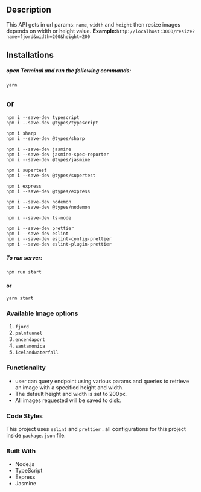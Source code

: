 ## Description
This API gets in url params: `name`, `width` and `height` then resize images depends on width or height value.
__Example:__`http://localhost:3000/resize?name=fjord&width=200&height=200`

## Installations

##### open Terminal and run the following commands:

```
yarn
```
## or
```
npm i --save-dev typescript
npm i --save-dev @types/typescript

npm i sharp
npm i --save-dev @types/sharp

npm i --save-dev jasmine
npm i --save-dev jasmine-spec-reporter
npm i --save-dev @types/jasmine

npm i supertest
npm i --save-dev @types/supertest

npm i express
npm i --save-dev @types/express

npm i --save-dev nodemon
npm i --save-dev @types/nodemon

npm i --save-dev ts-node

npm i --save-dev prettier
npm i --save-dev eslint
npm i --save-dev eslint-config-prettier
npm i --save-dev eslint-plugin-prettier

```
##### To run server:
`npm run start`
#### or
`yarn start`

### Available Image options
1. `fjord`
2. `palmtunnel`
3. `encendaport`
4. `santamonica`
5. `icelandwaterfall`


### Functionality
- user can query endpoint using various params and queries to retrieve an image with a specified height and width.
- The default height and width is set to 200px.
- All images requested will be saved to disk.

### Code Styles
This project uses `eslint` and `prettier` . all configurations for this project inside `package.json` file.

### Built With
- Node.js
- TypeScript
- Express
- Jasmine